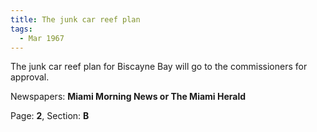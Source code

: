 ```yaml
---  
title: The junk car reef plan  
tags:  
  - Mar 1967  
---  
```

  
The junk car reef plan for Biscayne Bay will go to the commissioners for approval.  
  
Newspapers: **Miami Morning News or The Miami Herald**  
  
Page: **2**, Section: **B** 
